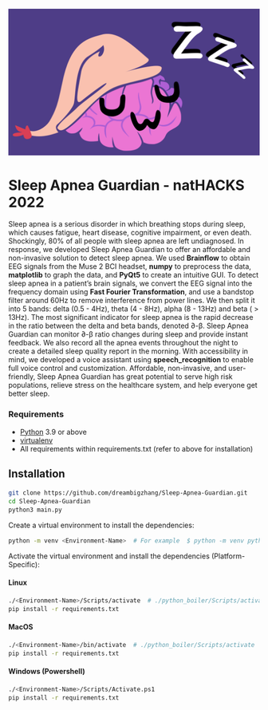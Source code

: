 ![logo](res/logo3.png)


# Sleep Apnea Guardian - natHACKS 2022
Sleep apnea is a serious disorder in which breathing stops during sleep, which causes fatigue, heart disease, cognitive impairment, or even death. Shockingly, 80% of all people with sleep apnea are left undiagnosed. 
In response, we developed Sleep Apnea Guardian to offer an affordable and non-invasive solution to detect sleep apnea. We used **Brainflow** to obtain EEG signals from the Muse 2 BCI headset, **numpy** to preprocess the data, **matplotlib** to graph the data, and **PyQt5** to create an intuitive GUI. To detect sleep apnea in a patient’s brain signals, we convert the EEG signal into the frequency domain using **Fast Fourier Transformation**, and use a bandstop filter around 60Hz to remove interference from power lines. We then split it into 5 bands: delta (0.5 - 4Hz), theta (4 - 8Hz), alpha (8 - 13Hz) and beta ( > 13Hz).
The most significant indicator for sleep apnea is the rapid decrease in the ratio between the delta and beta bands, denoted ∂-β. Sleep Apnea Guardian can monitor ∂-β ratio changes during sleep and provide instant feedback. We also record all the apnea events throughout the night to create a detailed sleep quality report in the morning.
With accessibility in mind, we developed a voice assistant using **speech_recognition** to enable full voice control and customization.
Affordable, non-invasive, and user-friendly, Sleep Apnea Guardian has great potential to serve high risk populations, relieve stress on the healthcare system, and help everyone get better sleep.


### Requirements
- [Python](https://www.python.org/downloads/) 3.9 or above
- [virtualenv](https://docs.python.org/3/library/venv.html)
- All requirements within requirements.txt (refer to above for installation)

## Installation
```sh
git clone https://github.com/dreambigzhang/Sleep-Apnea-Guardian.git
cd Sleep-Apnea-Guardian
python3 main.py
```



Create a virtual environment to install the dependencies:
```sh
python -m venv <Environment-Name>  # For example  $ python -m venv python_boiler
```

Activate the virtual environment and install the dependencies (Platform-Specific):
#### Linux 
```sh
./<Environment-Name>/Scripts/activate  # ./python_boiler/Scripts/activate
pip install -r requirements.txt
```
#### MacOS 
```sh
./<Environment-Name>/bin/activate  # ./python_boiler/Scripts/activate
pip install -r requirements.txt
```
#### Windows (Powershell)
```sh
./<Environment-Name>/Scripts/Activate.ps1
pip install -r requirements.txt
```
